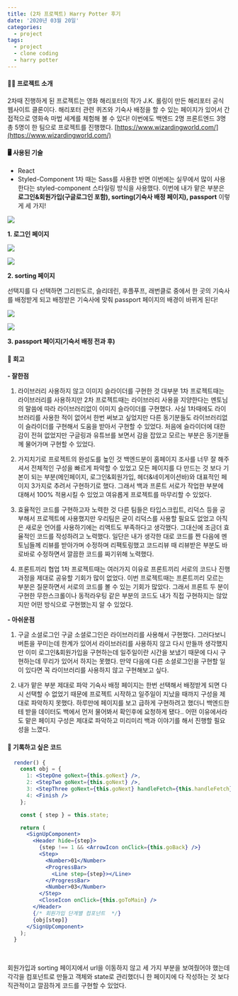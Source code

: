 ```yaml
---
title: (2차 프로젝트) Harry Potter 후기
date: '2020년 03월 20일'
categories:
  - project
tags:
  - project
  - clone coding
  - harry potter
---
```


#### 🤘🏻 프로젝트 소개

2차때 진행하게 된 프로젝트는 영화 해리포터의 작가 J.K. 롤링이 만든 해리포터 공식 웹사이트 클론이다. 해리포터 관련 퀴즈와 기숙사 배정을 할 수 있는 페이지가 있어서 간접적으로 영화속 마법 세계를 체험해 볼 수 있다! 이번에도 백엔드 2명 프론트엔드 3명 총 5명이 한 팀으로 프로젝트를 진행했다.
[https://www.wizardingworld.com/](https://www.wizardingworld.com/)

#### 🖥 사용된 기술

- React
- Styled-Component
  1차 때는 Sass를 사용한 반면 이번에는 실무에서 많이 사용한다는 styled-component 스타일링 방식을 사용했다.
  이번에 내가 맡은 부분은 **로그인&회원가입(구글로그인 포함), sorting(기숙사 배정 페이지), passport** 이렇게 세 가지!

![](https://images.velog.io/images/ppl8709/post/4c506e42-6cb2-4d9f-81da-43a39c9c15ed/image.png)

**1. 로그인 페이지**

![](https://images.velog.io/images/ppl8709/post/60e03d17-764d-4e4a-b837-743b3df36b39/image.png)

![](https://images.velog.io/images/ppl8709/post/12676690-2c6f-4c6c-ba2c-6ea2a47558eb/image.png)

**2. sorting 페이지**

선택지를 다 선택하면 그리핀도르, 슬리데린, 후플푸프, 래번클로 중에서 한 곳의 기숙사를 배정받게 되고 배정받은 기숙사에 맞춰 passport 페이지의 배경이 바뀌게 된다!

![](https://images.velog.io/images/ppl8709/post/ae76d537-3c92-4412-8836-46c31019160c/image.png)

![](https://images.velog.io/images/ppl8709/post/5e4a6e6d-d61e-422f-a31f-487ba572148c/image.png)

**3. passport 페이지(기숙서 배정 전과 후)**

#### 🔎 회고

**- 잘한점**

1. 라이브러리 사용하지 않고 이미지 슬라이더를 구현한 것
   대부분 1차 프로젝트때는 라이브러리를 사용하지만 2차 프로젝트때는 라이브러리 사용을 지양한다는 멘토님의 말씀에 따라 라이브러리없이 이미지 슬라이더를 구현했다. 사실 1차때에도 라이브러리를 사용한 적이 없어서 한번 써보고 싶었지만 다른 동기분들도 라이브러리없이 슬라이더를 구현해서 도움을 받아서 구현할 수 있었다. 처음에 슬라이더에 대한 감이 전혀 없었지만 구글링과 유튜브를 보면서 감을 잡았고 모르는 부분은 동기분들께 물어가며 구현할 수 있었다.

2. 가지치기로 프로젝트의 완성도를 높인 것
   백엔드분이 홈페이지 조사를 너무 잘 해주셔서 전체적인 구성을 빠르게 파악할 수 있었고 모든 페이지를 다 만드는 것 보다 기본이 되는 부분(메인페이지, 로그인&회원가입, 헤더&네이게이션바)와 대표적인 페이지 3가지로 추려서 구현하기로 했다. 그래서 백과 프론트 서로가 작업한 부분에 대해서 100% 적용시킬 수 있었고 여유롭게 프로젝트를 마무리할 수 있었다.

3. 효율적인 코드를 구현하고자 노력한 것
   다른 팀들은 타입스크립트, 리덕스 등을 공부해서 프로젝트에 사용했지만 우리팀은 굳이 리덕스를 사용할 필요도 없었고 아직은 새로운 언어를 사용하기에는 리액트도 부족하다고 생각했다. 그대신에 조금더 효율적인 코드를 작성하려고 노력했다. 일단은 내가 생각한 대로 코드를 짠 다음에 멘토님들께 리뷰를 받아가며 수정하며 리팩토링했고 코드리뷰 때 리뷰받은 부분도 바로바로 수정하면서 깔끔한 코드를 짜기위해 노력했다.

4. 프론트끼리 협업
   1차 프로젝트때는 여러가지 이유로 프론트끼리 서로의 코드나 진행과정을 제대로 공유할 기회가 많이 없었다. 이번 프로젝트때는 프론트끼리 모르는 부분은 질문하면서 서로의 코드를 볼 수 있는 기회가 많았다. 그래서 프론트 두 분이 구현한 무한스크롤이나 동적라우팅 같은 부분의 코드도 내가 직접 구현하지는 않았지만 어떤 방식으로 구현했는지 알 수 있었다.

**- 아쉬운점**

1. 구글 소셜로그인
   구글 소셜로그인은 라이브러리를 사용해서 구현했다. 그러다보니 버튼을 꾸미는데 한계가 있어서 라이브러리를 사용하지 않고 다시 만들까 생각했지만 이미 로그인&회원가입을 구현하는데 일주일이란 시간을 보냈기 때문에 다시 구현하는데 무리가 있어서 하지는 못했다. 만약 다음에 다른 소셜로그인을 구현할 일이 있다면 꼭 라이브러리를 사용하지 않고 구현해보고 싶다.

2. 내가 맡은 부분 제대로 파악
   기숙사 배정 페이지는 한번 선택해서 배정받게 되면 다시 선택할 수 없었기 때문에 프로젝트 시작하고 일주일이 지났을 때까지 구성을 제대로 파악하지 못했다. 하루만에 페이지를 보고 급하게 구현하려고 했더니 백엔드한테 받을 데이터도 백에서 먼저 물어봐서 확인후에 요청하게 됐다.. 어떤 이유에서라도 맡은 페이지 구성은 제대로 파악하고 미리미리 백과 이야기를 해서 진행할 필요성을 느꼈다.

#### 📝 기록하고 싶은 코드

```jsx
  render() {
    const obj = {
      1: <StepOne goNext={this.goNext} />,
      2: <StepTwo goNext={this.goNext} />,
      3: <StepThree goNext={this.goNext} handleFetch={this.handleFetch} />,
      4: <Finish />
    };

    const { step } = this.state;

    return (
      <SignUpComponent>
        <Header hide={step}>
          {step !== 1 && <ArrowIcon onClick={this.goBack} />}
          <Step>
            <Number>01</Number>
            <ProgressBar>
              <Line step={step}></Line>
            </ProgressBar>
            <Number>03</Number>
          </Step>
          <CloseIcon onClick={this.goToMain} />
        </Header>
        {/* 회원가입 단계별 컴포넌트  */}
        {obj[step]}
      </SignUpComponent>
    );
  }
```

</br>

회원가입과 sorting 페이지에서 url을 이동하지 않고 세 가지 부분을 보여줬어야 했는데 각각을 컴포넌트로 만들고 객체와 state로 관리했더니 한 페이지에 다 작성하는 것 보다 직관적이고 깔끔하게 코드를 구현할 수 있었다.

